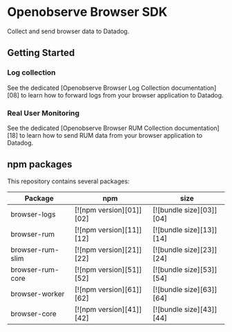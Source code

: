 # Openobserve Browser SDK

Collect and send browser data to Datadog.

## Getting Started

### Log collection

See the dedicated [Openobserve Browser Log Collection documentation][08] to learn how to forward logs from your browser application to Datadog.

### Real User Monitoring

See the dedicated [Openobserve Browser RUM Collection documentation][18] to learn how to send RUM data from your browser application to Datadog.

## npm packages

This repository contains several packages:

| Package          | npm                      | size                     |
| ---------------- | ------------------------ | ------------------------ |
| browser-logs     | [![npm version][01]][02] | [![bundle size][03]][04] |
| browser-rum      | [![npm version][11]][12] | [![bundle size][13]][14] |
| browser-rum-slim | [![npm version][21]][22] | [![bundle size][23]][24] |
| browser-rum-core | [![npm version][51]][52] | [![bundle size][53]][54] |
| browser-worker   | [![npm version][61]][62] | [![bundle size][63]][64] |
| browser-core     | [![npm version][41]][42] | [![bundle size][43]][44] |

